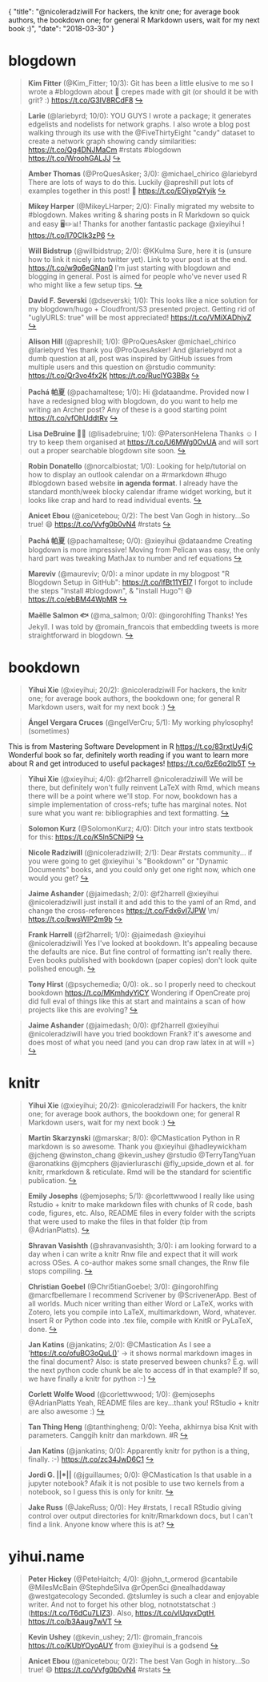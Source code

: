 {
  "title": "@nicoleradziwill For hackers, the knitr one; for average book authors, the bookdown one; for general R Markdown users, wait for my next book :)",
  "date": "2018-03-30"
}

# blogdown

> **Kim Fitter** (@Kim_Fitter; 10/3): Git has been a little elusive to me so I wrote a #blogdown about 🌯 crepes made with git (or should it be with  grit? :) https://t.co/G3IV8RCdF8  [&#8618;](https://twitter.com/xieyihui/status/978852836883812357)

<!-- -->


> **Larie** (@lariebyrd; 10/0): YOU GUYS I wrote a package; it generates edgelists and nodelists for network graphs. I also wrote a blog post walking through its use with the @FiveThirtyEight "candy" dataset to create a network graph showing candy similarities: https://t.co/Qg4DNJMaCm #rstats #blogdown https://t.co/WroohGALJJ  [&#8618;](https://twitter.com/xieyihui/status/979395738600968192)

<!-- -->


> **Amber Thomas** (@ProQuesAsker; 3/0): @michael_chirico @lariebyrd There are lots of ways to do this. Luckily @apreshill put lots of examples together in this post! 🎉 https://t.co/EOiypQYyik  [&#8618;](https://twitter.com/xieyihui/status/979002844308152320)

<!-- -->


> **Mikey Harper** (@MikeyLHarper; 2/0): Finally migrated my website to #blogdown.  Makes writing &amp; sharing posts in R Markdown so quick and easy  🖥️✏️📊! Thanks for another fantastic package @xieyihui !
https://t.co/I70CIk3zP6  [&#8618;](https://twitter.com/xieyihui/status/979047976319569924)

<!-- -->


> **Will Bidstrup** (@willbidstrup; 2/0): @KKulma Sure, here it is (unsure how to link it nicely into twitter yet). Link to your post is at the end. https://t.co/w9p6eGNan0 
I'm just starting with blogdown and blogging in general. Post is aimed for people who've never used R who might like a few setup tips.  [&#8618;](https://twitter.com/xieyihui/status/979038571368734720)

<!-- -->


> **David F. Severski** (@dseverski; 1/0): This looks like a nice solution for my blogdown/hugo + Cloudfront/S3 presented project. Getting rid of "uglyURLS: true" will be most appreciated! https://t.co/VMiXADhjvZ  [&#8618;](https://twitter.com/xieyihui/status/979348976829849606)

<!-- -->


> **Alison Hill** (@apreshill; 1/0): @ProQuesAsker @michael_chirico @lariebyrd Yes thank you @ProQuesAsker! And @lariebyrd not a dumb question at all, post was inspired by GitHub issues from multiple users and this question on @rstudio community: https://t.co/Qr3vo4fx2K https://t.co/RuclYG3BBx  [&#8618;](https://twitter.com/xieyihui/status/979008760562659328)

<!-- -->


> **Pachá 帕夏** (@pachamaltese; 1/0): Hi @dataandme. Provided now I have a redesigned blog with blogdown, do you want to help me writing an Archer post? Any of these is a good starting point https://t.co/vfOhUddtRv  [&#8618;](https://twitter.com/xieyihui/status/979004075034411008)

<!-- -->


> **Lisa DeBruine 🏳️‍🌈** (@lisadebruine; 1/0): @PatersonHelena Thanks ☺️ I try to keep them organised at https://t.co/U6MWg0OvUA and will sort out a proper searchable blogdown site soon.  [&#8618;](https://twitter.com/xieyihui/status/978956813633818624)

<!-- -->


> **Robin Donatello** (@norcalbiostat; 1/0): Looking for help/tutorial on how to display an outlook calendar on a #rmarkdown #hugo #blogdown based website **in agenda format**. I already have the standard month/week blocky calendar iframe widget working, but it looks like crap and hard to read individual events.  [&#8618;](https://twitter.com/xieyihui/status/978856168859885569)

<!-- -->


> **Anicet Ebou** (@anicetebou; 0/2): The best Van Gogh in history...So true! 😄
https://t.co/Vvfg0b0vN4
#rstats  [&#8618;](https://twitter.com/xieyihui/status/979030828792647680)

<!-- -->


> **Pachá 帕夏** (@pachamaltese; 0/0): @xieyihui @dataandme Creating blogdown is more impressive! Moving from Pelican was easy, the only hard part was tweaking MathJax to number and ref equations  [&#8618;](https://twitter.com/xieyihui/status/979379899109707778)

<!-- -->


> **Mareviv** (@maureviv; 0/0): a minor update in my blogpost "R Blogdown Setup in GitHub": https://t.co/lfBt11YEl7 
I forgot to include the steps "Install #blogdown", &amp; "install Hugo"! 😅 https://t.co/ebBM44WpMR  [&#8618;](https://twitter.com/xieyihui/status/979330878055829504)

<!-- -->


> **Maëlle Salmon 🐟** (@ma_salmon; 0/0): @ingorohlfing Thanks! Yes Jekyll. I was told by @romain_francois that embedding tweets is more straightforward in blogdown.  [&#8618;](https://twitter.com/xieyihui/status/978978368245858305)

<!-- -->


# bookdown

> **Yihui Xie** (@xieyihui; 20/2): @nicoleradziwill For hackers, the knitr one; for average book authors, the bookdown one; for general R Markdown users, wait for my next book :)  [&#8618;](https://twitter.com/xieyihui/status/979381419213549568)

<!-- -->


> **Ángel Vergara Cruces** (@ngelVerCru; 5/1): My working phylosophy! (sometimes) 
>
This is from Mastering Software Development in R https://t.co/83rxtUy4jC Wonderful book so far, definitely worth reading if you want to learn more about R and get introduced to useful packages! https://t.co/6zE6q2lb5T  [&#8618;](https://twitter.com/xieyihui/status/978924103829770241)

<!-- -->


> **Yihui Xie** (@xieyihui; 4/0): @f2harrell @nicoleradziwill We will be there, but definitely won't fully reinvent LaTeX with Rmd, which means there will be a point where we'll stop. For now, bookdown has a simple implementation of cross-refs; tufte has marginal notes. Not sure what you want re: bibliographies and text formatting.  [&#8618;](https://twitter.com/xieyihui/status/979426124223545344)

<!-- -->


> **Solomon Kurz** (@SolomonKurz; 4/0): Ditch your intro stats textbook for this: https://t.co/K5ln5CNiP9  [&#8618;](https://twitter.com/xieyihui/status/979108871640936448)

<!-- -->


> **Nicole Radziwill** (@nicoleradziwill; 2/1): Dear #rstats community... if you were going to get @xieyihui 's "Bookdown" or "Dynamic Documents" books, and you could only get one right now, which one would you get?  [&#8618;](https://twitter.com/xieyihui/status/979053295275782144)

<!-- -->


> **Jaime Ashander** (@jaimedash; 2/0): @f2harrell @xieyihui @nicoleradziwill just install it and add this to the yaml of an Rmd, and change the cross-references https://t.co/Fdx6vI7JPW \m/ https://t.co/bwsWlP2m9b  [&#8618;](https://twitter.com/xieyihui/status/979427538194677760)

<!-- -->


> **Frank Harrell** (@f2harrell; 1/0): @jaimedash @xieyihui @nicoleradziwill Yes I've looked at bookdown.  It's appealing because the defaults are nice.  But fine control of formatting isn't really there.  Even books published with bookdown (paper copies) don't look quite polished enough.  [&#8618;](https://twitter.com/xieyihui/status/979456735969792000)

<!-- -->


> **Tony Hirst** (@psychemedia; 0/0): ok.. so I properly need to checkout bookdown https://t.co/MKmhdyYiCY Wondering if OpenCreate proj did full eval of things like this at start and maintains a scan of how projects like this are evolving?  [&#8618;](https://twitter.com/xieyihui/status/979509682757951488)

<!-- -->


> **Jaime Ashander** (@jaimedash; 0/0): @f2harrell @xieyihui @nicoleradziwill have you tried bookdown Frank? it's awesome and does most of what you need (and you can drop raw latex in at will =)  [&#8618;](https://twitter.com/xieyihui/status/979426758330957824)

<!-- -->


# knitr

> **Yihui Xie** (@xieyihui; 20/2): @nicoleradziwill For hackers, the knitr one; for average book authors, the bookdown one; for general R Markdown users, wait for my next book :)  [&#8618;](https://twitter.com/xieyihui/status/979381419213549568)

<!-- -->


> **Martin Skarzynski** (@marskar; 8/0): @CMastication Python in R markdown is so awesome. Thank you @xieyihui @hadleywickham @jcheng @winston_chang @kevin_ushey @rstudio @TerryTangYuan @aronatkins @jmcphers @javierluraschi @fly_upside_down et al. for knitr, rmarkdown &amp; reticulate. Rmd will be the standard for scientific publication.  [&#8618;](https://twitter.com/xieyihui/status/979080503390240768)

<!-- -->


> **Emily Josephs** (@emjosephs; 5/1): @corlettwwood I really like using Rstudio + knitr to make markdown files with chunks of R code, bash code, figures, etc. Also, README files in every folder with the scripts that were used to make the files in that folder (tip from @AdrianPlatts).  [&#8618;](https://twitter.com/xieyihui/status/979483596405792768)

<!-- -->


> **Shravan Vasishth** (@shravanvasishth; 3/0): i am looking forward to a day when i can write a knitr Rnw file and expect that it will work across OSes. A co-author makes some small changes, the Rnw file stops compiling.  [&#8618;](https://twitter.com/xieyihui/status/979421189880852480)

<!-- -->


> **Christian Goebel** (@Chri5tianGoebel; 3/0): @ingorohlfing @marcfbellemare I recommend Scrivener by @ScrivenerApp. Best of all worlds. Much nicer writing than either Word or LaTeX, works with Zotero, lets you compile into LaTeX, multimarkdown, Word, whatever. Insert R or Python code into .tex file, compile with KnitR or PyLaTeX, done.  [&#8618;](https://twitter.com/xieyihui/status/979390983375851521)

<!-- -->


> **Jan Katins** (@jankatins; 2/0): @CMastication As I see a 'https://t.co/ofuBO3oQuL()' -&gt; it shows normal markdown images in the final document? Also: is state preserved beween chunks? E.g. will the next python code chunk be ale to access df in that example? If so, we have finally a knitr for python :-)  [&#8618;](https://twitter.com/xieyihui/status/979278748846624770)

<!-- -->


> **Corlett Wolfe Wood** (@corlettwwood; 1/0): @emjosephs @AdrianPlatts Yeah, README files are key...thank you!  RStudio + knitr are also awesome :)  [&#8618;](https://twitter.com/xieyihui/status/979489399904849920)

<!-- -->


> **Tan Thing Heng** (@tanthingheng; 0/0): Yeeha, akhirnya bisa Knit with parameters. Canggih knitr dan markdown. #R  [&#8618;](https://twitter.com/xieyihui/status/979348794843193344)

<!-- -->


> **Jan Katins** (@jankatins; 0/0): Apparently knitr for python is a thing, finally. :-) https://t.co/zc34JwD6C1  [&#8618;](https://twitter.com/xieyihui/status/979279100777988096)

<!-- -->


> **Jordi G. ||*||** (@jguillaumes; 0/0): @CMastication Is that usable in a jupyter notebook? Afaik it is not posible to use two kernels from a notebook, so I guess this is only for knitr.  [&#8618;](https://twitter.com/xieyihui/status/979278131566727169)

<!-- -->


> **Jake Russ** (@JakeRuss; 0/0): Hey #rstats, I recall RStudio giving control over output directories for knitr/Rmarkdown docs, but I can't find a link. Anyone know where this is at?  [&#8618;](https://twitter.com/xieyihui/status/979012385578078208)

<!-- -->


# yihui.name

> **Peter Hickey** (@PeteHaitch; 4/0): @john_t_ormerod @cantabile @MilesMcBain @StephdeSilva @rOpenSci @nealhaddaway @westgatecology Seconded. @tslumley is such a clear and enjoyable writer. And not to forget his other blog, notnotstatschat :) (https://t.co/T6dCu7LIZ3). Also, https://t.co/vlUqvxDgtH, https://t.co/b3Aaug7wVT  [&#8618;](https://twitter.com/xieyihui/status/979473012260048896)

<!-- -->


> **Kevin Ushey** (@kevin_ushey; 2/1): @romain_francois https://t.co/KUbYOyoAUY from @xieyihui is a godsend  [&#8618;](https://twitter.com/xieyihui/status/979030115349745665)

<!-- -->


> **Anicet Ebou** (@anicetebou; 0/2): The best Van Gogh in history...So true! 😄
https://t.co/Vvfg0b0vN4
#rstats  [&#8618;](https://twitter.com/xieyihui/status/979030828792647680)

<!-- -->


